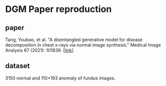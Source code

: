 # DGM Paper reproduction

## paper 
Tang, Youbao, et al. "A disentangled generative model for disease decomposition in chest x-rays via normal image synthesis." Medical Image Analysis 67 (2021): 101839. [[link](https://www.sciencedirect.com/science/article/pii/S1361841520302036)]

## dataset
3150 normal and 110+193 anomaly of fundus images.
